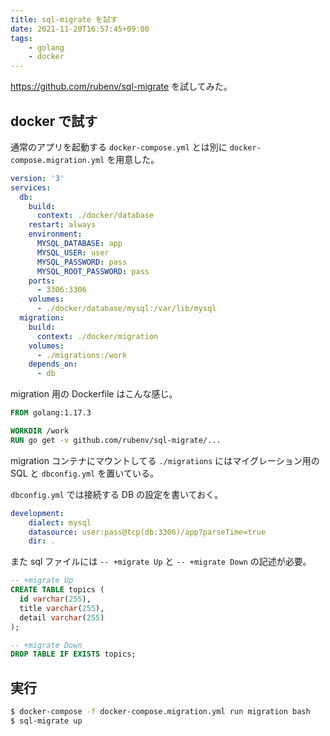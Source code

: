 ```yaml
---
title: sql-migrate を試す
date: 2021-11-20T16:57:45+09:00
tags:
    - golang
    - docker
---
```


https://github.com/rubenv/sql-migrate を試してみた。

## docker で試す
通常のアプリを起動する `docker-compose.yml` とは別に `docker-compose.migration.yml` を用意した。
```yml
version: '3'
services:
  db:
    build:
      context: ./docker/database
    restart: always
    environment:
      MYSQL_DATABASE: app
      MYSQL_USER: user
      MYSQL_PASSWORD: pass
      MYSQL_ROOT_PASSWORD: pass
    ports:
      - 3306:3306
    volumes:
      - ./docker/database/mysql:/var/lib/mysql
  migration:
    build:
      context: ./docker/migration
    volumes:
      - ./migrations:/work
    depends_on:
      - db
```

migration 用の Dockerfile はこんな感じ。
```Dockerfile
FROM golang:1.17.3

WORKDIR /work
RUN go get -v github.com/rubenv/sql-migrate/...
```

migration コンテナにマウントしてる `./migrations` にはマイグレーション用の SQL と `dbconfig.yml` を置いている。

`dbconfig.yml` では接続する DB の設定を書いておく。
```yml
development:
    dialect: mysql
    datasource: user:pass@tcp(db:3306)/app?parseTime=true
    dir: .
```

また sql ファイルには `-- +migrate Up` と `-- +migrate Down` の記述が必要。
```sql
-- +migrate Up
CREATE TABLE topics (
  id varchar(255),
  title varchar(255),
  detail varchar(255)
);

-- +migrate Down
DROP TABLE IF EXISTS topics;
```

## 実行
```bash
$ docker-compose -f docker-compose.migration.yml run migration bash
$ sql-migrate up
```
